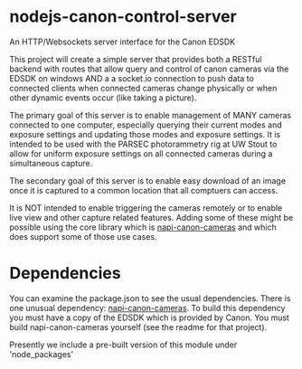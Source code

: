 # nodejs-canon-control-server
An HTTP/Websockets server interface for the Canon EDSDK

This project will create a simple server that provides both a RESTful backend with routes that allow query and control of canon cameras via the EDSDK on windows AND a a socket.io connection to push data to connected clients when connected cameras change physically or when other dynamic events occur (like taking a picture).

The primary goal of this server is to enable management of MANY cameras connected to one computer, especially querying their current modes and exposure settings and updating those modes and exposure settings.  It is intended to be used with the PARSEC photorammetry rig at UW Stout to allow for uniform exposure settings on all connected cameras during a simultaneous capture.

The secondary goal of this server is to enable easy download of an image once it is captured to a common location that all comptuers can access.

It is NOT intended to enable triggering the cameras remotely or to enable live view and other capture related features.  Adding some of these might be possible using the core library which is [napi-canon-cameras](https://github.com/dimensional-de/napi-canon-cameras) and which does support some of those use cases.

# Dependencies
You can examine the package.json to see the usual dependencies.  There is one unusual dependency: [napi-canon-cameras](https://github.com/dimensional-de/napi-canon-cameras).  To build this dependency you must have a copy of the EDSDK which is provided by Canon.  You must build napi-canon-cameras yourself (see the readme for that project).

Presently we include a pre-built version of this module under 'node_packages'
